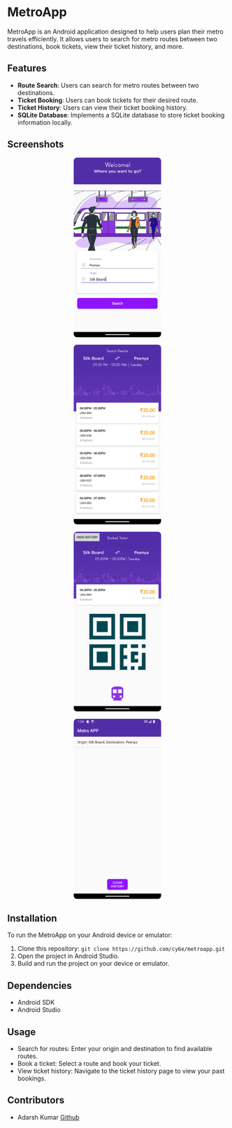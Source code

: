 # MetroApp

MetroApp is an Android application designed to help users plan their metro travels efficiently. It allows users to search for metro routes between two destinations, book tickets, view their ticket history, and more.

## Features

- **Route Search**: Users can search for metro routes between two destinations.
- **Ticket Booking**: Users can book tickets for their desired route.
- **Ticket History**: Users can view their ticket booking history.
- **SQLite Database**: Implements a SQLite database to store ticket booking information locally.

## Screenshots
<p align="center">
  <img src="https://github.com/cy6e/metroapp/blob/master/images/home_page-1.jpg" width="200">
</p>
<p align="center">
  <img src="https://github.com/cy6e/metroapp/blob/master/images/search-results.jpg" width="200">
</p>
<p align="center">
  <img src="https://github.com/cy6e/metroapp/blob/master/images/ticket-confirm.jpg" width="200">
</p>
<p align="center">
  <img src="https://github.com/cy6e/metroapp/blob/master/images/History.jpg" width="200">
</p>

## Installation

To run the MetroApp on your Android device or emulator:

1. Clone this repository: `git clone https://github.com/cy6e/metroapp.git`
2. Open the project in Android Studio.
3. Build and run the project on your device or emulator.

## Dependencies

- Android SDK
- Android Studio

## Usage

- Search for routes: Enter your origin and destination to find available routes.
- Book a ticket: Select a route and book your ticket.
- View ticket history: Navigate to the ticket history page to view your past bookings.

## Contributors
- Adarsh Kumar [Github](https://github.com/cy6e)

